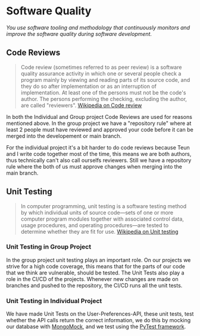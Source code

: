 # Software Quality
*You use software tooling and methodology that continuously monitors and improve the software quality during software development.*

## Code Reviews
>Code review (sometimes referred to as peer review) is a software quality assurance activity in which one or several people check a program mainly by viewing and reading parts of its source code, and they do so after implementation or as an interruption of implementation. At least one of the persons must not be the code's author. The persons performing the checking, excluding the author, are called "reviewers".
[Wikipedia on Code review](https://en.wikipedia.org/wiki/Code_review)

In both the Individual and Group project Code Reviews are used for reasons mentioned above.
In the group project we have a "repository rule" where at least 2 people must have reviewed and approved your code before it can be merged into the developement or main branch.

For the individual project it's a bit harder to do code reviews because Teun and I write code together most of the time, this means we are both authors, thus technically can't also call ourselfs reviewers. Still we have a repository rule where the both of us must approve changes when merging into the main branch. 

## Unit Testing
>In computer programming, unit testing is a software testing method by which individual units of source code—sets of one or more computer program modules together with associated control data, usage procedures, and operating procedures—are tested to determine whether they are fit for use.
[Wikipedia on Unit testing](https://en.wikipedia.org/wiki/Unit_testing)

### Unit Testing in Group Project
In the group project unit testing plays an important role. On our projects we strive for a high code coverage, this means that for the parts of our code that we think are vulnerable, should be tested. The Unit Tests also play a role in the CI/CD of the projects. Whenever new changes are made on branches and pushed to the repository, the CI/CD runs all the unit tests.

### Unit Testing in Individual Project
We have made Unit Tests on the User-Preferences-API, these unit tests, test whether the API calls return the correct information, we do this by mocking our database with [MongoMock](https://github.com/mongomock/mongomock), and we test using the [PyTest framework](https://docs.pytest.org/).
